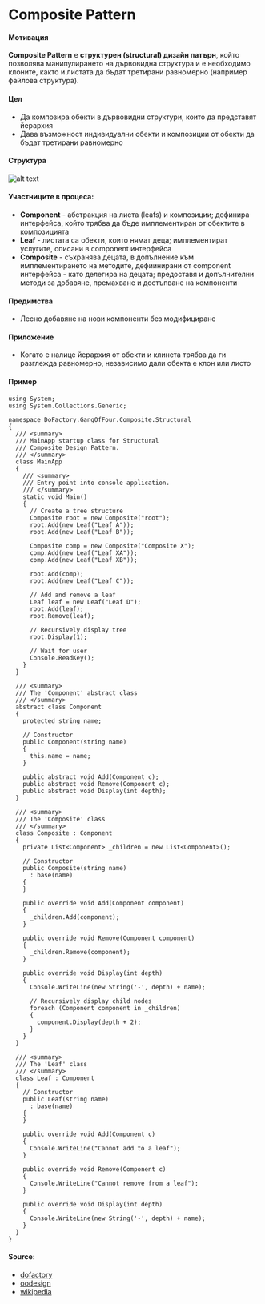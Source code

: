 # Composite Pattern

#### Мотивация
**Composite Pattern** е **структурен (structural) дизайн патърн**, който позволява манипулирането на дървовидна
структура и е необходимо клоните, както и листата да бъдат третирани равномерно (например файлова структура).

#### Цел
* Да композира обекти в дървовидни структури, които да представят йерархия
* Дава възможност индивидуални обекти и композиции от обекти да бъдат третирани равномерно
 
#### Структура 
 ![alt text](https://raw.github.com/svetlai/TelerikAcademy/tree/master/Programming-with-C%23/High-Quality-Code/15-Structural-Design-Patterns/imgs/composite-uml.svg "Composite UML Diagram")

#### Участниците в процеса:
- **Component** - абстракция на листа (leafs) и композиции; дефинира интерфейса, който трябва да бъде имплементиран от обектите
в композицията
- **Leaf** - листата са обекти, които нямат деца; имплементират услугите, описани в component интерфейса
- **Composite** - съхранява децата, в допълнение към имплементирането на методите, 
дефиинирани от component интерфейса - като делегира на децата; предоставя и допълнителни методи за добавяне, премахване и достъпване на компоненти

#### Предимства
* Лесно добавяне на нови компоненти без модифициране

#### Приложение
* Когато е налице йерархия от обекти и клинета трябва да ги разглежда равномерно, независимо дали обекта е клон или листо

#### Пример

    using System;
    using System.Collections.Generic;
     
    namespace DoFactory.GangOfFour.Composite.Structural
    {
      /// <summary>
      /// MainApp startup class for Structural 
      /// Composite Design Pattern.
      /// </summary>
      class MainApp
      {
        /// <summary>
        /// Entry point into console application.
        /// </summary>
        static void Main()
        {
          // Create a tree structure
          Composite root = new Composite("root");
          root.Add(new Leaf("Leaf A"));
          root.Add(new Leaf("Leaf B"));
     
          Composite comp = new Composite("Composite X");
          comp.Add(new Leaf("Leaf XA"));
          comp.Add(new Leaf("Leaf XB"));
     
          root.Add(comp);
          root.Add(new Leaf("Leaf C"));
     
          // Add and remove a leaf
          Leaf leaf = new Leaf("Leaf D");
          root.Add(leaf);
          root.Remove(leaf);
     
          // Recursively display tree
          root.Display(1);
     
          // Wait for user
          Console.ReadKey();
        }
      }
     
      /// <summary>
      /// The 'Component' abstract class
      /// </summary>
      abstract class Component
      {
        protected string name;
     
        // Constructor
        public Component(string name)
        {
          this.name = name;
        }
     
        public abstract void Add(Component c);
        public abstract void Remove(Component c);
        public abstract void Display(int depth);
      }
     
      /// <summary>
      /// The 'Composite' class
      /// </summary>
      class Composite : Component
      {
        private List<Component> _children = new List<Component>();
     
        // Constructor
        public Composite(string name)
          : base(name)
        {
        }
     
        public override void Add(Component component)
        {
          _children.Add(component);
        }
     
        public override void Remove(Component component)
        {
          _children.Remove(component);
        }
     
        public override void Display(int depth)
        {
          Console.WriteLine(new String('-', depth) + name);
     
          // Recursively display child nodes
          foreach (Component component in _children)
          {
            component.Display(depth + 2);
          }
        }
      }
     
      /// <summary>
      /// The 'Leaf' class
      /// </summary>
      class Leaf : Component
      {
        // Constructor
        public Leaf(string name)
          : base(name)
        {
        }
     
        public override void Add(Component c)
        {
          Console.WriteLine("Cannot add to a leaf");
        }
     
        public override void Remove(Component c)
        {
          Console.WriteLine("Cannot remove from a leaf");
        }
     
        public override void Display(int depth)
        {
          Console.WriteLine(new String('-', depth) + name);
        }
      }
    }    
	
#### Source:
* [dofactory](http://www.dofactory.com/net/composite-design-pattern)
* [oodesign](http://www.oodesign.com/composite-pattern.html)
* [wikipedia](https://en.wikipedia.org/wiki/Composite_pattern)